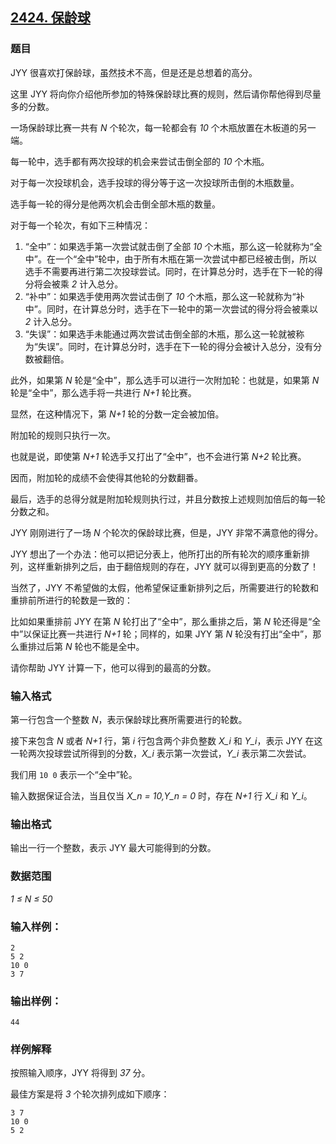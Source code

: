 ## [2424. 保龄球](https://www.acwing.com/problem/content/2426/)

### 题目

JYY 很喜欢打保龄球，虽然技术不高，但是还是总想着的高分。

这里 JYY 将向你介绍他所参加的特殊保龄球比赛的规则，然后请你帮他得到尽量多的分数。

一场保龄球比赛一共有 *N* 个轮次，每一轮都会有 *10* 个木瓶放置在木板道的另一端。

每一轮中，选手都有两次投球的机会来尝试击倒全部的 *10* 个木瓶。

对于每一次投球机会，选手投球的得分等于这一次投球所击倒的木瓶数量。

选手每一轮的得分是他两次机会击倒全部木瓶的数量。

对于每一个轮次，有如下三种情况：

1. “全中”：如果选手第一次尝试就击倒了全部 *10* 个木瓶，那么这一轮就称为“全中”。在一个“全中”轮中，由于所有木瓶在第一次尝试中都已经被击倒，所以选手不需要再进行第二次投球尝试。同时，在计算总分时，选手在下一轮的得分将会被乘 *2* 计入总分。
2. “补中”：如果选手使用两次尝试击倒了 *10* 个木瓶，那么这一轮就称为“补中”。同时，在计算总分时，选手在下一轮中的第一次尝试的得分将会被乘以 *2* 计入总分。
3. “失误”：如果选手未能通过两次尝试击倒全部的木瓶，那么这一轮就被称为“失误”。同时，在计算总分时，选手在下一轮的得分会被计入总分，没有分数被翻倍。

此外，如果第 *N* 轮是“全中”，那么选手可以进行一次附加轮：也就是，如果第 *N* 轮是“全中”，那么选手将一共进行 *N+1* 轮比赛。

显然，在这种情况下，第 *N+1* 轮的分数一定会被加倍。

附加轮的规则只执行一次。

也就是说，即使第 *N+1* 轮选手又打出了“全中”，也不会进行第 *N+2* 轮比赛。

因而，附加轮的成绩不会使得其他轮的分数翻番。

最后，选手的总得分就是附加轮规则执行过，并且分数按上述规则加倍后的每一轮分数之和。

JYY 刚刚进行了一场 *N* 个轮次的保龄球比赛，但是，JYY 非常不满意他的得分。

JYY 想出了一个办法：他可以把记分表上，他所打出的所有轮次的顺序重新排列，这样重新排列之后，由于翻倍规则的存在，JYY 就可以得到更高的分数了！

当然了，JYY 不希望做的太假，他希望保证重新排列之后，所需要进行的轮数和重排前所进行的轮数是一致的：

比如如果重排前 JYY 在第 *N* 轮打出了“全中”，那么重排之后，第 *N* 轮还得是“全中”以保证比赛一共进行 *N+1* 轮；同样的，如果 JYY 第 *N* 轮没有打出“全中”，那么重排过后第 *N* 轮也不能是全中。

请你帮助 JYY 计算一下，他可以得到的最高的分数。

### 输入格式

第一行包含一个整数 *N*，表示保龄球比赛所需要进行的轮数。

接下来包含 *N* 或者 *N+1* 行，第 *i* 行包含两个非负整数 *X_i* 和 *Y_i*，表示 JYY 在这一轮两次投球尝试所得到的分数，*X_i* 表示第一次尝试，*Y_i* 表示第二次尝试。

我们用 `10 0` 表示一个“全中”轮。

输入数据保证合法，当且仅当 *X_n = 10,Y_n = 0* 时，存在 *N+1* 行 *X_i* 和 *Y_i*。

### 输出格式

输出一行一个整数，表示 JYY 最大可能得到的分数。

### 数据范围

*1 ≤ N ≤ 50*

### 输入样例：

```
2
5 2
10 0
3 7
```

### 输出样例：

```
44
```

### 样例解释

按照输入顺序，JYY 将得到 *37* 分。

最佳方案是将 *3* 个轮次排列成如下顺序：

```
3 7
10 0
5 2
```
